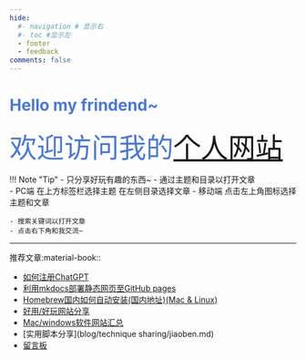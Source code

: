 ```yaml
---
hide:
  #- navigation # 显示右
  #- toc #显示左
  - footer
  - feedback
comments: false
---
```


<!-- <div align=center> 
         <img src="https://readme-typing-svg.herokuapp.com?color=%2336BCF7&size=32&center=true&vCenter=true&width=600&height=50&lines=My+hobby:+;I+Love+coffee;I+Love+books;I+Love+Program" alt="Headline;" /> 
     </div>  -->

# <font color= #4b78d8 >**Hello my frindend~**</font>
 <font face="宋体" color= #4b78d8 size=7 >欢迎访问我的<a href="https://wcowin.work/" target="_blank">个人网站</a>  </font>
  <!-- :fontawesome-brands-twitter:{ .twitter } -->

!!! Note "Tip"
    - 只分享好玩有趣的东西~
    - 通过主题和目录以打开文章  
        - PC端 在上方标签栏选择主题 在左侧目录选择文章
        - 移动端 点击左上角图标选择主题和文章   

    - 搜索关键词以打开文章
    - 点击右下角和我交流~



***
推荐文章:material-book::  

  - [如何注册ChatGPT](develop/ChatGPT.md)
  - [利用mkdocs部署静态网页至GitHub pages](blog/Mkdocs/mkdocs1.md)
  - [Homebrew国内如何自动安装(国内地址)(Mac & Linux)](blog/Mac/homebrew.md)
  - [好用/好玩网站分享](blog/Webplay.md)
  - [Mac/windows软件网站汇总](blog/macsoft.md )
  - [实用脚本分享](blog/technique sharing/jiaoben.md)
  - [留言板](waline.md)
  

